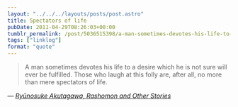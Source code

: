 ```yaml
---
layout: "../../../layouts/posts/post.astro"
title: Spectators of life
pubDate: 2011-04-29T08:26:03+00:00
tumblr_permalink: /post/5036515398/a-man-sometimes-devotes-his-life-to-a-desire-which
tags: ["linklog"]
format: "quote"
---
```


> A man sometimes devotes his life to a desire which he is not sure will ever be fulfilled. Those who laugh at this folly are, after all, no more than mere spectators of life.

— <cite>[Ryūnosuke Akutagawa, _Rashomon and Other Stories_](https://www.goodreads.com/book/show/672376.Rashomon_and_Other_Stories)</cite>
